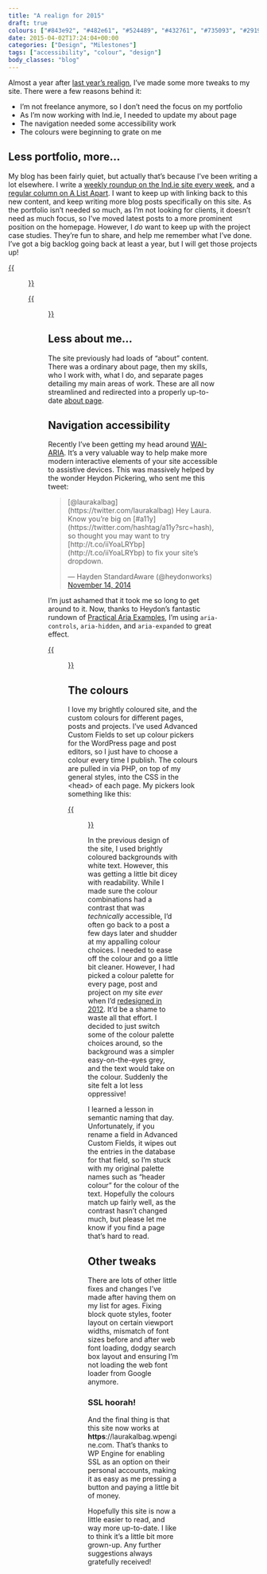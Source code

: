 ```yaml
---
title: "A realign for 2015"
draft: true
colours: ["#843e92", "#482e61", "#524489", "#432761", "#735093", "#29193a", "#8f6093"]
date: 2015-04-02T17:24:04+00:00
categories: ["Design", "Milestones"]
tags: ["accessibility", "colour", "design"]
body_classes: "blog"
---
```


Almost a year after [last year’s realign](/a-little-realign/ "A little realign"), I’ve made some more tweaks to my site. There were a few reasons behind it:

* I’m not freelance anymore, so I don’t need the focus on my portfolio
* As I’m now working with Ind.ie, I needed to update my about page
* The navigation needed some accessibility work
* The colours were beginning to grate on me

## Less portfolio, more…

My blog has been fairly quiet, but actually that’s because I’ve been writing a lot elsewhere. I write a [weekly roundup on the Ind.ie site every week](https://ind.ie/blog/roundup-15-03-27/), and a [regular column on A List Apart](http://alistapart.com/author/laurakalbag). I want to keep up with linking back to this new content, and keep writing more blog posts specifically on this site. As the portfolio isn’t needed so much, as I’m not looking for clients, it doesn’t need as much focus, so I’ve moved latest posts to a more prominent position on the homepage. However, I *do* want to keep up with the project case studies. They’re fun to share, and help me remember what I’ve done. I’ve got a big backlog going back at least a year, but I will get those projects up!

[{{<figure class="wp-caption aligncenter size-large wp-image-4636" src="/images/2015/04/old-homepage-812x1024.jpg" alt="Screenshot of the old laurakalbag.wpengine.com homepage" width="812" height="1024" caption="Old homepage with big portfolio, loud colours, and the ill-fitting Ind.ie banner (now the Ind.ie logo is more subtly in the header)">}}](/images/2015/04/old-homepage.jpg)

[{{<figure class="wp-caption aligncenter size-large wp-image-4635" src="/images/2015/04/new-homepage-694x1024.jpg" alt="Screenshot of laurakalbag.wpengine.com homepage" width="694" height="1024" caption="New homepage with blog posts, smaller portfolio and different colour mix">}}](/images/2015/04/new-homepage.jpg)

## Less about me…

The site previously had loads of “about” content. There was a ordinary about page, then my skills, who I work with, what I do, and separate pages detailing my main areas of work. These are all now streamlined and redirected into a properly up-to-date [about page](/about-me/ "About Me").

## Navigation accessibility

Recently I’ve been getting my head around [WAI-ARIA](https://dev.opera.com/articles/introduction-to-wai-aria/). It’s a very valuable way to help make more modern interactive elements of your site accessible to assistive devices. This was massively helped by the wonder Heydon Pickering, who sent me this tweet:

<blockquote class="twitter-tweet" lang="en">[@laurakalbag](https://twitter.com/laurakalbag) Hey Laura. Know you’re big on [#a11y](https://twitter.com/hashtag/a11y?src=hash), so thought you may want to try [http://t.co/iiYoaLRYbp](http://t.co/iiYoaLRYbp) to fix your site’s dropdown.

— Hayden StandardAware (@heydonworks) [November 14, 2014](https://twitter.com/heydonworks/status/533171711030882304)
</blockquote>

I’m just ashamed that it took me so long to get around to it. Now, thanks to Heydon’s fantastic rundown of [Practical Aria Examples](http://heydonworks.com/practical_aria_examples/#progressive-collapsibles), I’m using `aria-controls`, `aria-hidden`, and `aria-expanded` to great effect.

[{{<figure class="wp-caption aligncenter size-full wp-image-4637" src="/images/2015/04/menu.jpg" alt="Screenshot of page navigation expanded under the Menu button" width="759" height="518" caption="The dropdown navigation menu which shows on narrower viewports is now more accessible. You can view the page source to see more.">}}](/images/2015/04/menu.jpg)

## The colours

I love my brightly coloured site, and the custom colours for different pages, posts and projects. I’ve used Advanced Custom Fields to set up colour pickers for the WordPress page and post editors, so I just have to choose a colour every time I publish. The colours are pulled in via PHP, on top of my general styles, into the CSS in the &lt;head&gt; of each page. My pickers look something like this:

[{{<figure class="wp-caption alignleft size-large wp-image-4634" src="/images/2015/04/Screen-Shot-2015-04-02-at-17.55.30-479x1024.png" alt="Screenshot of four colour picking areas" width="479" height="1024" caption="The colour picker in the WordPress post editor">}}](/images/2015/04/Screen-Shot-2015-04-02-at-17.55.30.png)

In the previous design of the site, I used brightly coloured backgrounds with white text. However, this was getting a little bit dicey with readability. While I made sure the colour combinations had a contrast that was *technically* accessible, I’d often go back to a post a few days later and shudder at my appalling colour choices. I needed to ease off the colour and go a little bit cleaner. However, I had picked a colour palette for every page, post and project on my site *ever* when I’d [redesigned in 2012](/really-a-redesign-this-cant-be-real/ "Really, a redesign? This can’t be real…"). It’d be a shame to waste all that effort. I decided to just switch some of the colour palette choices around, so the background was a simpler easy-on-the-eyes grey, and the text would take on the colour. Suddenly the site felt a lot less oppressive!

I learned a lesson in semantic naming that day. Unfortunately, if you rename a field in Advanced Custom Fields, it wipes out the entries in the database for that field, so I’m stuck with my original palette names such as “header colour” for the colour of the text. Hopefully the colours match up fairly well, as the contrast hasn’t changed much, but please let me know if you find a page that’s hard to read.

## Other tweaks

There are lots of other little fixes and changes I’ve made after having them on my list for ages. Fixing block quote styles, footer layout on certain viewport widths, mismatch of font sizes before and after web font loading, dodgy search box layout and ensuring I’m not loading the web font loader from Google anymore.

### SSL hoorah!

And the final thing is that this site now works at **https**://laurakalbag.wpengine.com. That’s thanks to WP Engine for enabling SSL as an option on their personal accounts, making it as easy as me pressing a button and paying a little bit of money.

Hopefully this site is now a little easier to read, and way more up-to-date. I like to think it’s a little bit more grown-up. Any further suggestions always gratefully received!

	